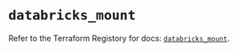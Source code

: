 # `databricks_mount`

Refer to the Terraform Registory for docs: [`databricks_mount`](https://registry.terraform.io/providers/databricks/databricks/1.24.1/docs/resources/mount).
